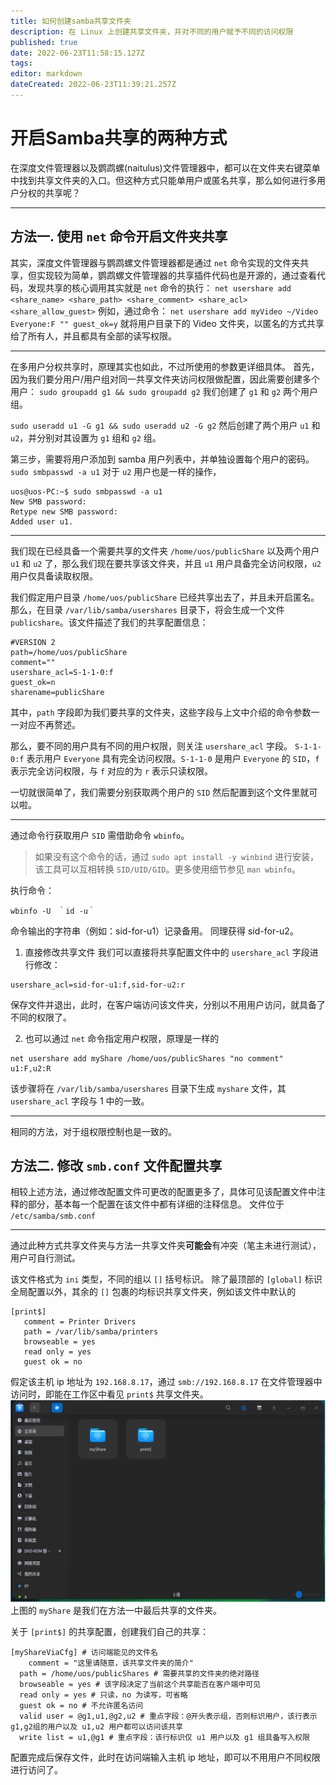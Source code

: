 ```yaml
---
title: 如何创建samba共享文件夹
description: 在 Linux 上创建共享文件夹，并对不同的用户赋予不同的访问权限
published: true
date: 2022-06-23T11:58:15.127Z
tags: 
editor: markdown
dateCreated: 2022-06-23T11:39:21.257Z
---
```


# 开启Samba共享的两种方式
在深度文件管理器以及鹦鹉螺(naitulus)文件管理器中，都可以在文件夹右键菜单中找到共享文件夹的入口。但这种方式只能单用户或匿名共享，那么如何进行多用户分权的共享呢？

---
## 方法一. 使用 `net` 命令开启文件夹共享

其实，深度文件管理器与鹦鹉螺文件管理器都是通过 `net` 命令实现的文件夹共享，但实现较为简单，鹦鹉螺文件管理器的共享插件代码也是开源的，通过查看代码，发现共享的核心调用其实就是 `net` 命令的执行：
`net usershare add <share_name> <share_path> <share_comment> <share_acl> <share_allow_guest>`
例如，通过命令：
`net usershare add myVideo ~/Video Everyone:F "" guest_ok=y`
就将用户目录下的 Video 文件夹，以匿名的方式共享给了所有人，并且都具有全部的读写权限。

---

在多用户分权共享时，原理其实也如此，不过所使用的参数更详细具体。
首先，因为我们要分用户/用户组对同一共享文件夹访问权限做配置，因此需要创建多个用户：
`sudo groupadd g1 && sudo groupadd g2`
我们创建了 `g1` 和 `g2` 两个用户组。

`sudo useradd u1 -G g1 && sudo useradd u2 -G g2`
然后创建了两个用户 `u1` 和 `u2`，并分别对其设置为 `g1` 组和 `g2` 组。

第三步，需要将用户添加到 samba 用户列表中，并单独设置每个用户的密码。
`sudo smbpasswd -a u1`
对于 `u2` 用户也是一样的操作，
```
uos@uos-PC:~$ sudo smbpasswd -a u1
New SMB password:
Retype new SMB password:
Added user u1.

```

---

我们现在已经具备一个需要共享的文件夹 `/home/uos/publicShare` 以及两个用户 `u1` 和 `u2` 了，那么我们现在要共享该文件夹，并且 `u1` 用户具备完全访问权限，`u2` 用户仅具备读取权限。

我们假定用户目录 `/home/uos/publicShare` 已经共享出去了，并且未开启匿名。那么，在目录 `/var/lib/samba/usershares` 目录下，将会生成一个文件 `publicshare`。该文件描述了我们的共享配置信息：

```
#VERSION 2
path=/home/uos/publicShare
comment=""
usershare_acl=S-1-1-0:f
guest_ok=n
sharename=publicShare

```
其中，`path` 字段即为我们要共享的文件夹，这些字段与上文中介绍的命令参数一一对应不再赘述。

那么，要不同的用户具有不同的用户权限，则关注 `usershare_acl` 字段。
`S-1-1-0:f` 表示用户 `Everyone` 具有完全访问权限。`S-1-1-0` 是用户 `Everyone` 的 `SID`，`f` 表示完全访问权限，与 `f` 对应的为 `r` 表示只读权限。

一切就很简单了，我们需要分别获取两个用户的 `SID` 然后配置到这个文件里就可以啦。

---

通过命令行获取用户 `SID` 需借助命令 `wbinfo`。
> 如果没有这个命令的话，通过 `sudo apt install -y winbind` 进行安装，该工具可以互相转换 `SID/UID/GID`。更多使用细节参见 `man wbinfo`。

执行命令：
```
wbinfo -U　｀id -u｀
```
命令输出的字符串（例如：sid-for-u1）记录备用。
同理获得 sid-for-u2。

1. 直接修改共享文件
我们可以直接将共享配置文件中的 `usershare_acl` 字段进行修改：
```
usershare_acl=sid-for-u1:f,sid-for-u2:r
```
保存文件并退出，此时，在客户端访问该文件夹，分别以不用用户访问，就具备了不同的权限了。

2. 也可以通过 `net` 命令指定用户权限，原理是一样的
```
net usershare add myShare /home/uos/publicShares "no comment" u1:F,u2:R
```

该步骤将在 `/var/lib/samba/usershares` 目录下生成 `myshare` 文件，其 `usershare_acl` 字段与 1 中的一致。

---

相同的方法，对于组权限控制也是一致的。


## 方法二. 修改 `smb.conf` 文件配置共享
相较上述方法，通过修改配置文件可更改的配置更多了，具体可见该配置文件中注释的部分，基本每一个配置在该文件中都有详细的注释信息。
文件位于 `/etc/samba/smb.conf`

---

通过此种方式共享文件夹与方法一共享文件夹**可能会**有冲突（笔主未进行测试），用户可自行测试。

该文件格式为 `ini` 类型，不同的组以 `[]` 括号标识。
除了最顶部的 `[global]` 标识全局配置以外，其余的 `[]` 包裹的均标识共享文件夹，例如该文件中默认的
```
[print$]
   comment = Printer Drivers
   path = /var/lib/samba/printers
   browseable = yes
   read only = yes
   guest ok = no

```
假定该主机 ip 地址为 `192.168.8.17`，通过 `smb://192.168.8.17` 在文件管理器中访问时，即能在工作区中看见 `print$` 共享文件夹。
![访问共享.png](/访问共享.png)
上图的 `myShare` 是我们在方法一中最后共享的文件夹。

关于 `[print$]` 的共享配置，创建我们自己的共享：
```
[myShareViaCfg] # 访问端能见的文件名
	comment = "这里请随意，该共享文件夹的简介"
  path = /home/uos/publicShares # 需要共享的文件夹的绝对路径
  browseable = yes # 该字段决定了当前这个共享能否在客户端中可见
  read only = yes # 只读，no 为读写，可省略
  guest ok = no # 不允许匿名访问
  valid user = @g1,u1,@g2,u2 # 重点字段：@开头表示组，否则标识用户，该行表示 g1,g2组的用户以及 u1,u2 用户都可以访问该共享
  write list = u1,@g1 # 重点字段：该行标识仅 u1 用户以及 g1 组具备写入权限
```

配置完成后保存文件，此时在访问端输入主机 ip 地址，即可以不用用户不同权限进行访问了。


